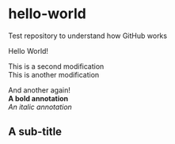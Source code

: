 # hello-world
Test repository to understand how GitHub works

Hello World!

This is a second modification <br/>
This is another modification

And another again! <br/>
**A bold annotation** <br/>
*An italic annotation*

## A sub-title
